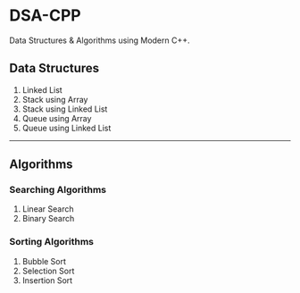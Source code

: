# DSA-CPP
Data Structures &amp; Algorithms using Modern C++.

## Data Structures

1. Linked List
2. Stack using Array
3. Stack using Linked List
4. Queue using Array
5. Queue using Linked List

---

## Algorithms

### Searching Algorithms

1. Linear Search
2. Binary Search

### Sorting Algorithms

1. Bubble Sort
2. Selection Sort
3. Insertion Sort
